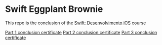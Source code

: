 # Swift Eggplant Brownie

This repo is the conclusion of the [Swift: Desenvolvimento iOS](https://cursos.alura.com.br/course/swift-desenvolvimento-ios) course

[Part 1 conclusion certificate](https://cursos.alura.com.br/certificate/03049bcc-798b-4efa-ae31-460272818a4a)
[Part 2 conclusion certificate](https://cursos.alura.com.br/certificate/d1d41925-a004-48e4-aa34-14788785e693)
[Part 3 conclusion certificate](https://cursos.alura.com.br/certificate/57b3de9d-94a3-44ec-b904-bfd90d28584f)
